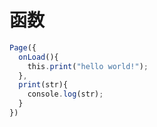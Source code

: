 # 函数

```js
Page({
  onLoad(){
    this.print("hello world!");
  },
  print(str){
    console.log(str);
  }
})
```

![]()